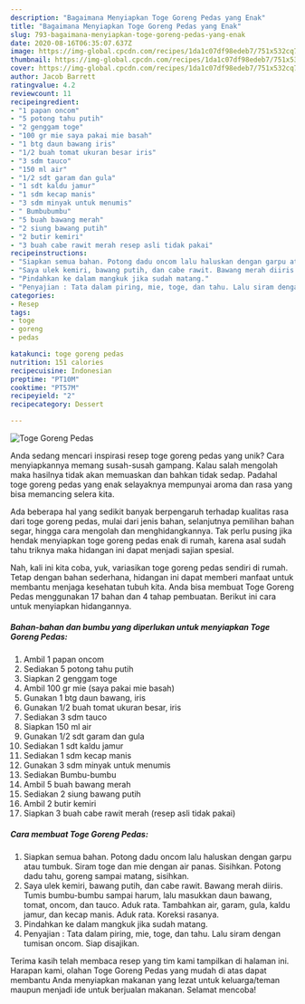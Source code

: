 ```yaml
---
description: "Bagaimana Menyiapkan Toge Goreng Pedas yang Enak"
title: "Bagaimana Menyiapkan Toge Goreng Pedas yang Enak"
slug: 793-bagaimana-menyiapkan-toge-goreng-pedas-yang-enak
date: 2020-08-16T06:35:07.637Z
image: https://img-global.cpcdn.com/recipes/1da1c07df98edeb7/751x532cq70/toge-goreng-pedas-foto-resep-utama.jpg
thumbnail: https://img-global.cpcdn.com/recipes/1da1c07df98edeb7/751x532cq70/toge-goreng-pedas-foto-resep-utama.jpg
cover: https://img-global.cpcdn.com/recipes/1da1c07df98edeb7/751x532cq70/toge-goreng-pedas-foto-resep-utama.jpg
author: Jacob Barrett
ratingvalue: 4.2
reviewcount: 11
recipeingredient:
- "1 papan oncom"
- "5 potong tahu putih"
- "2 genggam toge"
- "100 gr mie saya pakai mie basah"
- "1 btg daun bawang iris"
- "1/2 buah tomat ukuran besar iris"
- "3 sdm tauco"
- "150 ml air"
- "1/2 sdt garam dan gula"
- "1 sdt kaldu jamur"
- "1 sdm kecap manis"
- "3 sdm minyak untuk menumis"
- " Bumbubumbu"
- "5 buah bawang merah"
- "2 siung bawang putih"
- "2 butir kemiri"
- "3 buah cabe rawit merah resep asli tidak pakai"
recipeinstructions:
- "Siapkan semua bahan. Potong dadu oncom lalu haluskan dengan garpu atau tumbuk. Siram toge dan mie dengan air panas. Sisihkan. Potong dadu tahu, goreng sampai matang, sisihkan."
- "Saya ulek kemiri, bawang putih, dan cabe rawit. Bawang merah diiris. Tumis bumbu-bumbu sampai harum, lalu masukkan daun bawang, tomat, oncom, dan tauco. Aduk rata. Tambahkan air, garam, gula, kaldu jamur, dan kecap manis. Aduk rata. Koreksi rasanya."
- "Pindahkan ke dalam mangkuk jika sudah matang."
- "Penyajian : Tata dalam piring, mie, toge, dan tahu. Lalu siram dengan tumisan oncom. Siap disajikan."
categories:
- Resep
tags:
- toge
- goreng
- pedas

katakunci: toge goreng pedas 
nutrition: 151 calories
recipecuisine: Indonesian
preptime: "PT10M"
cooktime: "PT57M"
recipeyield: "2"
recipecategory: Dessert

---
```



![Toge Goreng Pedas](https://img-global.cpcdn.com/recipes/1da1c07df98edeb7/751x532cq70/toge-goreng-pedas-foto-resep-utama.jpg)

Anda sedang mencari inspirasi resep toge goreng pedas yang unik? Cara menyiapkannya memang susah-susah gampang. Kalau salah mengolah maka hasilnya tidak akan memuaskan dan bahkan tidak sedap. Padahal toge goreng pedas yang enak selayaknya mempunyai aroma dan rasa yang bisa memancing selera kita.

Ada beberapa hal yang sedikit banyak berpengaruh terhadap kualitas rasa dari toge goreng pedas, mulai dari jenis bahan, selanjutnya pemilihan bahan segar, hingga cara mengolah dan menghidangkannya. Tak perlu pusing jika hendak menyiapkan toge goreng pedas enak di rumah, karena asal sudah tahu triknya maka hidangan ini dapat menjadi sajian spesial.




Nah, kali ini kita coba, yuk, variasikan toge goreng pedas sendiri di rumah. Tetap dengan bahan sederhana, hidangan ini dapat memberi manfaat untuk membantu menjaga kesehatan tubuh kita. Anda bisa membuat Toge Goreng Pedas menggunakan 17 bahan dan 4 tahap pembuatan. Berikut ini cara untuk menyiapkan hidangannya.

<!--inarticleads1-->

##### Bahan-bahan dan bumbu yang diperlukan untuk menyiapkan Toge Goreng Pedas:

1. Ambil 1 papan oncom
1. Sediakan 5 potong tahu putih
1. Siapkan 2 genggam toge
1. Ambil 100 gr mie (saya pakai mie basah)
1. Gunakan 1 btg daun bawang, iris
1. Gunakan 1/2 buah tomat ukuran besar, iris
1. Sediakan 3 sdm tauco
1. Siapkan 150 ml air
1. Gunakan 1/2 sdt garam dan gula
1. Sediakan 1 sdt kaldu jamur
1. Sediakan 1 sdm kecap manis
1. Gunakan 3 sdm minyak untuk menumis
1. Sediakan  Bumbu-bumbu
1. Ambil 5 buah bawang merah
1. Sediakan 2 siung bawang putih
1. Ambil 2 butir kemiri
1. Siapkan 3 buah cabe rawit merah (resep asli tidak pakai)




<!--inarticleads2-->

##### Cara membuat Toge Goreng Pedas:

1. Siapkan semua bahan. Potong dadu oncom lalu haluskan dengan garpu atau tumbuk. Siram toge dan mie dengan air panas. Sisihkan. Potong dadu tahu, goreng sampai matang, sisihkan.
1. Saya ulek kemiri, bawang putih, dan cabe rawit. Bawang merah diiris. Tumis bumbu-bumbu sampai harum, lalu masukkan daun bawang, tomat, oncom, dan tauco. Aduk rata. Tambahkan air, garam, gula, kaldu jamur, dan kecap manis. Aduk rata. Koreksi rasanya.
1. Pindahkan ke dalam mangkuk jika sudah matang.
1. Penyajian : Tata dalam piring, mie, toge, dan tahu. Lalu siram dengan tumisan oncom. Siap disajikan.




Terima kasih telah membaca resep yang tim kami tampilkan di halaman ini. Harapan kami, olahan Toge Goreng Pedas yang mudah di atas dapat membantu Anda menyiapkan makanan yang lezat untuk keluarga/teman maupun menjadi ide untuk berjualan makanan. Selamat mencoba!
